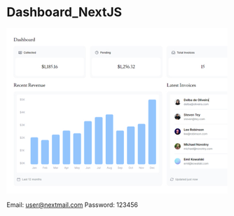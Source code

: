 # Dashboard_NextJS

![Image](https://github.com/IrinaWorkspace/Dashboard_NextJS/blob/main/04_big.jpg)

Email: user@nextmail.com
Password: 123456
